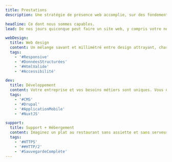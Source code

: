 ```yaml
---
title: Prestations
description: Une stratégie de présence web accomplie, sur des fondements technologiques et une méthodologie rigoureuse.

headline: Ce dont nous sommes capables.
lead: De nos jours quiconque peut faire un site web, y compris votre neveu de 13 ans ! Mais qui peut réellement concrétiser une stratégie de présence web accomplie, sur des fondements technologiques et une méthodologie rigoureuse.

webDesign:
  title: Web design
  content: Un mélange savant et millimétré entre design attrayant, charte graphique respectée et expérience utilisateur au top des priorités. Nous trouverons pour vous l'équilibre parfait.
  tags:
    - '#Responsive'
    - '#DonnéesStructurées'
    - '#HtmlValide'
    - '#Accessibilité'

dev:
  title: Développement
  content: Votre entreprise et vos besoins métiers sont uniques. Vous êtes uniques ! Nos coderons pour vous l'application qui répond exactement à vos besoins, sans fioritures et avec agilité.
  tags:
    - '#CMS'
    - '#Drupal'
    - '#ApplicationMobile'
    - '#NuxtJS'

support:
  title: Support + Hébergement
  content: Imaginez un plat au restaurant sans assiette et sans serveur. Un site sans hébergement fiable et un support présent 24/7 c'est exactement la même chose.
  tags:
    - '#HTTPS'
    - '##HTTP/2'
    - '#SauvegardeComplète'
---
```

